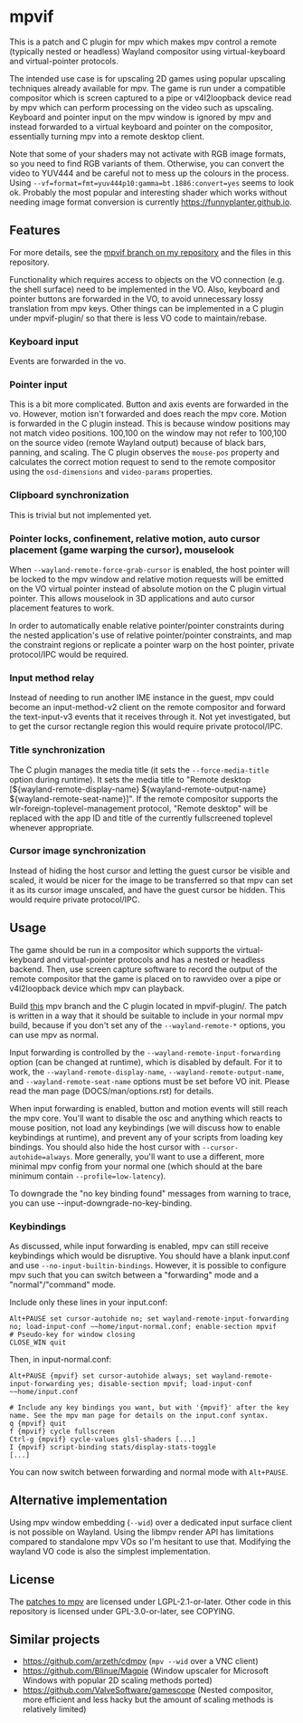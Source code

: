 # mpvif

This is a patch and C plugin for mpv which makes mpv control a remote (typically nested or headless) Wayland compositor using virtual-keyboard and virtual-pointer protocols.

The intended use case is for upscaling 2D games using popular upscaling techniques already available for mpv. The game is run under a compatible compositor which is screen captured to a pipe or v4l2loopback device read by mpv which can perform processing on the video such as upscaling. Keyboard and pointer input on the mpv window is ignored by mpv and instead forwarded to a virtual keyboard and pointer on the compositor, essentially turning mpv into a remote desktop client.

Note that some of your shaders may not activate with RGB image formats, so you need to find RGB variants of them. Otherwise, you can convert the video to YUV444 and be careful not to mess up the colours in the process. Using `--vf=format=fmt=yuv444p10:gamma=bt.1886:convert=yes` seems to look ok. Probably the most popular and interesting shader which works without needing image format conversion is currently https://funnyplanter.github.io.

## Features

For more details, see the [mpvif branch on my repository](https://github.com/layercak3/mpv/tree/mpvif) and the files in this repository.

Functionality which requires access to objects on the VO connection (e.g. the shell surface) need to be implemented in the VO. Also, keyboard and pointer buttons are forwarded in the VO, to avoid unnecessary lossy translation from mpv keys. Other things can be implemented in a C plugin under mpvif-plugin/ so that there is less VO code to maintain/rebase.

### Keyboard input

Events are forwarded in the vo.

### Pointer input

This is a bit more complicated. Button and axis events are forwarded in the vo. However, motion isn't forwarded and does reach the mpv core. Motion is forwarded in the C plugin instead. This is because window positions may not match video positions. 100,100 on the window may not refer to 100,100 on the source video (remote Wayland output) because of black bars, panning, and scaling. The C plugin observes the `mouse-pos` property and calculates the correct motion request to send to the remote compositor using the `osd-dimensions` and `video-params` properties.

### Clipboard synchronization

This is trivial but not implemented yet.

### Pointer locks, confinement, relative motion, auto cursor placement (game warping the cursor), mouselook

When `--wayland-remote-force-grab-cursor` is enabled, the host pointer will be locked to the mpv window and relative motion requests will be emitted on the VO virtual pointer instead of absolute motion on the C plugin virtual pointer. This allows mouselook in 3D applications and auto cursor placement features to work.

In order to automatically enable relative pointer/pointer constraints during the nested application's use of relative pointer/pointer constraints, and map the constraint regions or replicate a pointer warp on the host pointer, private protocol/IPC would be required.

### Input method relay

Instead of needing to run another IME instance in the guest, mpv could become an input-method-v2 client on the remote compositor and forward the text-input-v3 events that it receives through it. Not yet investigated, but to get the cursor rectangle region this would require private protocol/IPC.

### Title synchronization

The C plugin manages the media title (it sets the `--force-media-title` option during runtime). It sets the media title to "Remote desktop [${wayland-remote-display-name} ${wayland-remote-output-name} ${wayland-remote-seat-name}]". If the remote compositor supports the wlr-foreign-toplevel-management protocol, "Remote desktop" will be replaced with the app ID and title of the currently fullscreened toplevel whenever appropriate.

### Cursor image synchronization

Instead of hiding the host cursor and letting the guest cursor be visible and scaled, it would be nicer for the image to be transferred so that mpv can set it as its cursor image unscaled, and have the guest cursor be hidden. This would require private protocol/IPC.

## Usage

The game should be run in a compositor which supports the virtual-keyboard and virtual-pointer protocols and has a nested or headless backend. Then, use screen capture software to record the output of the remote compositor that the game is placed on to rawvideo over a pipe or v4l2loopback device which mpv can playback.

Build [this](https://github.com/layercak3/mpv/tree/mpvif) mpv branch and the C plugin located in mpvif-plugin/. The patch is written in a way that it should be suitable to include in your normal mpv build, because if you don't set any of the `--wayland-remote-*` options, you can use mpv as normal.

Input forwarding is controlled by the `--wayland-remote-input-forwarding` option (can be changed at runtime), which is disabled by default. For it to work, the `--wayland-remote-display-name`, `--wayland-remote-output-name`, and `--wayland-remote-seat-name` options must be set before VO init. Please read the man page (DOCS/man/options.rst) for details.

When input forwarding is enabled, button and motion events will still reach the mpv core. You'll want to disable the osc and anything which reacts to mouse position, not load any keybindings (we will discuss how to enable keybindings at runtime), and prevent any of your scripts from loading key bindings. You should also hide the host cursor with `--cursor-autohide=always`. More generally, you'll want to use a different, more minimal mpv config from your normal one (which should at the bare minimum contain `--profile=low-latency`).

To downgrade the "no key binding found" messages from warning to trace, you can use --input-downgrade-no-key-binding.

### Keybindings

As discussed, while input forwarding is enabled, mpv can still receive keybindings which would be disruptive. You should have a blank input.conf and use `--no-input-builtin-bindings`. However, it is possible to configure mpv such that you can switch between a "forwarding" mode and a "normal"/"command" mode.

Include only these lines in your input.conf:
```
Alt+PAUSE set cursor-autohide no; set wayland-remote-input-forwarding no; load-input-conf ~~home/input-normal.conf; enable-section mpvif
# Pseudo-key for window closing
CLOSE_WIN quit
```

Then, in input-normal.conf:
```
Alt+PAUSE {mpvif} set cursor-autohide always; set wayland-remote-input-forwarding yes; disable-section mpvif; load-input-conf ~~home/input.conf

# Include any key bindings you want, but with '{mpvif}' after the key name. See the mpv man page for details on the input.conf syntax.
q {mpvif} quit
f {mpvif} cycle fullscreen
Ctrl-g {mpvif} cycle-values glsl-shaders [...]
I {mpvif} script-binding stats/display-stats-toggle
[...]
```

You can now switch between forwarding and normal mode with `Alt+PAUSE`.

## Alternative implementation

Using mpv window embedding (`--wid`) over a dedicated input surface client is not possible on Wayland. Using the libmpv render API has limitations compared to standalone mpv VOs so I'm hesitant to use that. Modifying the wayland VO code is also the simplest implementation.

## License

The [patches to mpv](https://github.com/layercak3/mpv/tree/mpvif) are licensed under LGPL-2.1-or-later. Other code in this repository is licensed under GPL-3.0-or-later, see COPYING.

## Similar projects

* https://github.com/arzeth/cdmpv (`mpv --wid` over a VNC client)
* https://github.com/Blinue/Magpie (Window upscaler for Microsoft Windows with popular 2D scaling methods ported)
* https://github.com/ValveSoftware/gamescope (Nested compositor, more efficient and less hacky but the amount of scaling methods is relatively limited)
